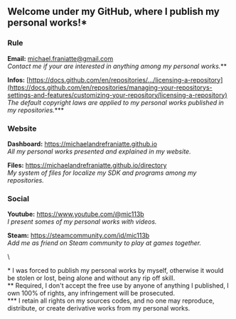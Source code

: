 ﻿  
  
## Welcome under my GitHub, where I publish my personal works!\*  
  
  
### Rule  
  
**Email:** michael.franiatte@gmail.com  
*Contact me if your are interested in anything among my personal works.*\**  
  
**Infos:** [https://docs.github.com/en/repositories/.../licensing-a-repository](https://docs.github.com/en/repositories/managing-your-repositorys-settings-and-features/customizing-your-repository/licensing-a-repository)  
*The default copyright laws are applied to my personal works published in my repositories.*\***  
  
  
### Website  
  
**Dashboard:** https://michaelandrefraniatte.github.io  
*All my personal works presented and explained in my website.*  
  
**Files:** https://michaelandrefraniatte.github.io/directory  
*My system of files for localize my SDK and programs among my repositories.*  
  
  
### Social  
  
**Youtube:** https://www.youtube.com/@mic113b  
*I present somes of my personal works with videos.*  
  
**Steam:** https://steamcommunity.com/id/mic113b  
*Add me as friend on Steam community to play at games together.*  
  
\   
  
\* I was forced to publish my personal works by myself, otherwise it would be stolen or lost, being alone and without any rip off skill.  
\** Required, I don't accept the free use by anyone of anything I published, I own 100% of rights, any infringement will be prosecuted.  
\*** I retain all rights on my sources codes, and no one may reproduce, distribute, or create derivative works from my personal works.  
  
  